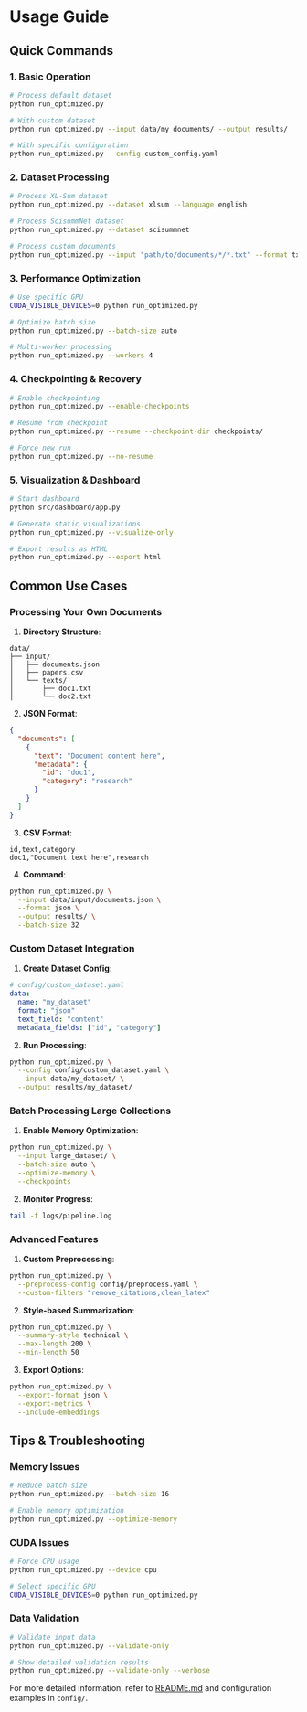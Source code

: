 # Usage Guide

## Quick Commands

### 1. Basic Operation
```bash
# Process default dataset
python run_optimized.py

# With custom dataset
python run_optimized.py --input data/my_documents/ --output results/

# With specific configuration
python run_optimized.py --config custom_config.yaml
```

### 2. Dataset Processing

```bash
# Process XL-Sum dataset
python run_optimized.py --dataset xlsum --language english

# Process ScisummNet dataset
python run_optimized.py --dataset scisummnet

# Process custom documents
python run_optimized.py --input "path/to/documents/*/*.txt" --format txt
```

### 3. Performance Optimization

```bash
# Use specific GPU
CUDA_VISIBLE_DEVICES=0 python run_optimized.py

# Optimize batch size
python run_optimized.py --batch-size auto

# Multi-worker processing
python run_optimized.py --workers 4
```

### 4. Checkpointing & Recovery

```bash
# Enable checkpointing
python run_optimized.py --enable-checkpoints

# Resume from checkpoint
python run_optimized.py --resume --checkpoint-dir checkpoints/

# Force new run
python run_optimized.py --no-resume
```

### 5. Visualization & Dashboard

```bash
# Start dashboard
python src/dashboard/app.py

# Generate static visualizations
python run_optimized.py --visualize-only

# Export results as HTML
python run_optimized.py --export html
```

## Common Use Cases

### Processing Your Own Documents

1. **Directory Structure**:
```
data/
├── input/
│   ├── documents.json
│   ├── papers.csv
│   └── texts/
│       ├── doc1.txt
│       └── doc2.txt
```

2. **JSON Format**:
```json
{
  "documents": [
    {
      "text": "Document content here",
      "metadata": {
        "id": "doc1",
        "category": "research"
      }
    }
  ]
}
```

3. **CSV Format**:
```csv
id,text,category
doc1,"Document text here",research
```

4. **Command**:
```bash
python run_optimized.py \
  --input data/input/documents.json \
  --format json \
  --output results/ \
  --batch-size 32
```

### Custom Dataset Integration

1. **Create Dataset Config**:
```yaml
# config/custom_dataset.yaml
data:
  name: "my_dataset"
  format: "json"
  text_field: "content"
  metadata_fields: ["id", "category"]
```

2. **Run Processing**:
```bash
python run_optimized.py \
  --config config/custom_dataset.yaml \
  --input data/my_dataset/ \
  --output results/my_dataset/
```

### Batch Processing Large Collections

1. **Enable Memory Optimization**:
```bash
python run_optimized.py \
  --input large_dataset/ \
  --batch-size auto \
  --optimize-memory \
  --checkpoints
```

2. **Monitor Progress**:
```bash
tail -f logs/pipeline.log
```

### Advanced Features

1. **Custom Preprocessing**:
```bash
python run_optimized.py \
  --preprocess-config config/preprocess.yaml \
  --custom-filters "remove_citations,clean_latex"
```

2. **Style-based Summarization**:
```bash
python run_optimized.py \
  --summary-style technical \
  --max-length 200 \
  --min-length 50
```

3. **Export Options**:
```bash
python run_optimized.py \
  --export-format json \
  --export-metrics \
  --include-embeddings
```

## Tips & Troubleshooting

### Memory Issues
```bash
# Reduce batch size
python run_optimized.py --batch-size 16

# Enable memory optimization
python run_optimized.py --optimize-memory
```

### CUDA Issues
```bash
# Force CPU usage
python run_optimized.py --device cpu

# Select specific GPU
CUDA_VISIBLE_DEVICES=0 python run_optimized.py
```

### Data Validation
```bash
# Validate input data
python run_optimized.py --validate-only

# Show detailed validation results
python run_optimized.py --validate-only --verbose
```

For more detailed information, refer to [README.md](README.md) and configuration examples in `config/`.
